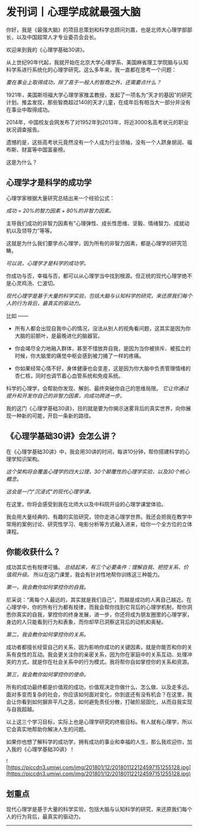 # 发刊词丨心理学成就最强大脑

你好，我是《最强大脑》的项目总策划和科学总顾问刘嘉，也是北师大心理学部部长，以及中国超常人才专业委员会会长。

欢迎来到我的《心理学基础30讲》。

从上世纪90年代起，我就开始在北京大学心理学系、美国麻省理工学院脑与认知科学系进行系统化的心理学研究。这么多年来，我一直都在思考一个问题：

 *要在事业上取得成功，除了高于一般人的智商之外，还需要点什么？*

1921年，美国斯坦福大学心理学家推孟教授，发起了一项名为“天才的基因”的研究计划。推孟发现，那些智商超过140的天才儿童，在成年后有相当大一部分并没有在事业中取得成功。

2014年，中国校友会网发布了对1952年到2013年，将近3000名高考状元的职业状况调查报告。

遗憾的是，这些高考状元竟然没有一个人成为行业领袖，没有一个人跻身胡润、福布斯、财富等中国富豪榜。

这是为什么？

## 心理学才是科学的成功学

心理学家根据大量研究总结出来一个经验公式：

 *成功 = 20%的智力因素 + 80%的非智力因素。*

主导我们成功的非智力因素有“心理弹性、成长性思维、坚毅、情绪智力、成就动机以及领导力”等等。

这就是为什么我们要学点心理学，因为所有的非智力因素，都是心理学的研究范畴。

 *可以说，心理学才是科学的成功学。*

你成功与否，幸福与否，都可以从心理学当中找到根源。但正统的现代心理学绝不是心灵鸡汤、仁波切。

 *现代心理学是基于大量的科学实验，包括大脑与认知科学的研究，来还原我们每个人的行为背后，最真实的驱动力。*

比如 ——

* 所有人都会出现自我中心的情况，没法从别人的视角看问题，这其实是因为你大脑的前额叶，是最晚进化的脑器官。

* 你会竭尽全力地融入群体，甚至不惜放弃自我，是因为当你被排斥、被孤立的时候，你大脑里的痛觉中枢会感到被刀捅了一样的疼痛。

* 你如果经常心情不好，身体健康也会变差，这是因为你大脑中负责管理情绪的杏仁核，同时也调节着心血管系统和免疫系统。

科学的心理学，会帮助你发现、解剖、最终突破你自己的思维局限。 *它让你通过提升和开发你自己的非智力因素，向成功跨进一步。*

我的这门《心理学基础30讲》，目的就是要为你揭示迷雾背后的真实世界，向你展现一种新的可能，开启一条新的路径。

## 《心理学基础30讲》会怎么讲？

在《心理学基础30讲》中，我会用30讲的时间，每讲10分钟，帮你搭建科学的心理学知识架构。

 *这个架构将会覆盖心理学的四大公理，30个颠覆性的心理学实验，以及30个核心概念。*

 *这会是一门“沉浸式”的现代心理学课。*

在这里，你将会感受到我在北师大以及中科院开设的心理学课堂体验。

我会用大量经典的、有趣的实验研究，领你走进心理学世界。我还会把我在教学中常用的案例讨论、研究性学习、电影分析等方式融入进来，给你一个全方位的立体课程。

## 你能收获什么？

成功其实也有规律可循。 *总结起来，有三个必要条件：理解自我、把控关系、价值观升级。* 所以在这门课里，我会有针对性地帮你训练这三种能力。

 *第一，我会教你如何掌控你的自我。*

尼采说：“离每个人最远的，其实就是我们自己”，而越是成功的人离自己越近。在心理学中，你的所有行为都有规律，而我会帮你找到它背后的心理学机制，帮你洞悉你真实的自我，掌控你的终身发展，进一步，你还将成为朋友圈里的心理学家，身边的人只能看到行为和表象，而你却早已洞察这背后的动机和奥秘。

 *第二，我会教你如何掌控你的关系。*

成功者都擅长经营自己的关系，因为影响你成功的关键因素，就是你能否和你的关系有良性的互动。我会更关注你的亲密关系，因为你在家庭中的关系互动、处理冲突的方式，就是你在社会关系中的行为模式。我将帮你自如掌控你的关系和资源。

 *第三，我会教你如何掌控你的使命。*

所有的成功最终都是价值观的成功，价值观决定你做什么、怎么做、以及走多远。面对多变而复杂的社会，你应该如何面对变化，你到底还有没有机会？在这里，我会让你看到如何摒弃平凡之恶，如何避免责任分散，打破阶层固化，从而自我实现与自我超越。

以上这三个学习目标，实际上也是心理学研究的终极目标。有人就有心理学，所以它会真实地帮助你解决人生的问题。

如果你也想了解科学的成功学，拥有成功的事业和幸福的人生，那么我欢迎你，加入我的《心理学基础30讲》！

![https://piccdn3.umiwi.com/img/201801/12/201801122124597151255128.jpg](https://piccdn3.umiwi.com/img/201801/12/201801122124597151255128.jpg)

## 划重点

现代心理学是基于大量的科学实验，包括大脑与认知科学的研究，来还原我们每个人的行为背后，最真实的驱动力。

---
